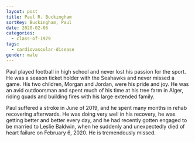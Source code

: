 ```yaml
---
layout: post
title: Paul R. Buckingham
sortKey: Buckingham, Paul
date: 2020-02-06
categories:
  - class-of-1979
tags:
  - cardiovascular-disease
gender: male
---
```

Paul played football in high school and never lost his passion for the sport. He was a season ticket holder with the Seahawks and never missed a game. His two children, Morgan and Jordan, were his pride and joy. He was an avid outdoorsman and spent much of his time at his tree farm in Alger, riding quads and building fires with his large extended family.

Paul suffered a stroke in June of 2019, and he spent many months in rehab recovering afterwards. He was doing very well in his recovery, he was getting better and better every day, and he had recently gotten engaged to be married to Leslie Baldwin, when he suddenly and unexpectedly died of heart failure on February 6, 2020. He is tremendously missed.